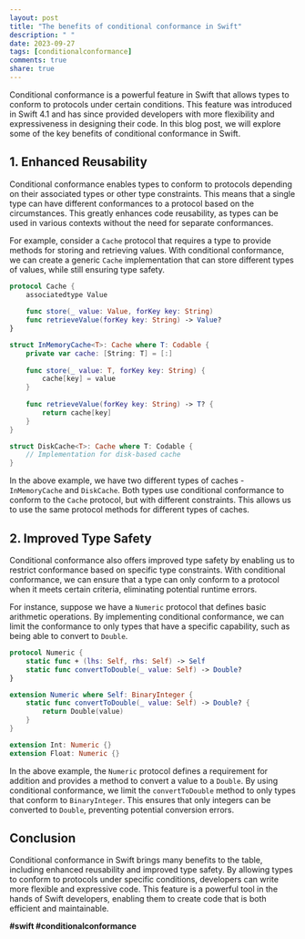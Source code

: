 ```yaml
---
layout: post
title: "The benefits of conditional conformance in Swift"
description: " "
date: 2023-09-27
tags: [conditionalconformance]
comments: true
share: true
---
```


Conditional conformance is a powerful feature in Swift that allows types to conform to protocols under certain conditions. This feature was introduced in Swift 4.1 and has since provided developers with more flexibility and expressiveness in designing their code. In this blog post, we will explore some of the key benefits of conditional conformance in Swift.

## 1. Enhanced Reusability

Conditional conformance enables types to conform to protocols depending on their associated types or other type constraints. This means that a single type can have different conformances to a protocol based on the circumstances. This greatly enhances code reusability, as types can be used in various contexts without the need for separate conformances.

For example, consider a `Cache` protocol that requires a type to provide methods for storing and retrieving values. With conditional conformance, we can create a generic `Cache` implementation that can store different types of values, while still ensuring type safety.

```swift
protocol Cache {
    associatedtype Value
    
    func store(_ value: Value, forKey key: String)
    func retrieveValue(forKey key: String) -> Value?
}

struct InMemoryCache<T>: Cache where T: Codable {
    private var cache: [String: T] = [:]
    
    func store(_ value: T, forKey key: String) {
        cache[key] = value
    }
    
    func retrieveValue(forKey key: String) -> T? {
        return cache[key]
    }
}

struct DiskCache<T>: Cache where T: Codable {
    // Implementation for disk-based cache
}
```

In the above example, we have two different types of caches - `InMemoryCache` and `DiskCache`. Both types use conditional conformance to conform to the `Cache` protocol, but with different constraints. This allows us to use the same protocol methods for different types of caches.

## 2. Improved Type Safety

Conditional conformance also offers improved type safety by enabling us to restrict conformance based on specific type constraints. With conditional conformance, we can ensure that a type can only conform to a protocol when it meets certain criteria, eliminating potential runtime errors.

For instance, suppose we have a `Numeric` protocol that defines basic arithmetic operations. By implementing conditional conformance, we can limit the conformance to only types that have a specific capability, such as being able to convert to `Double`.

```swift
protocol Numeric {
    static func + (lhs: Self, rhs: Self) -> Self
    static func convertToDouble(_ value: Self) -> Double?
}

extension Numeric where Self: BinaryInteger {
    static func convertToDouble(_ value: Self) -> Double? {
        return Double(value)
    }
}

extension Int: Numeric {}
extension Float: Numeric {}
```

In the above example, the `Numeric` protocol defines a requirement for addition and provides a method to convert a value to a `Double`. By using conditional conformance, we limit the `convertToDouble` method to only types that conform to `BinaryInteger`. This ensures that only integers can be converted to `Double`, preventing potential conversion errors.

## Conclusion

Conditional conformance in Swift brings many benefits to the table, including enhanced reusability and improved type safety. By allowing types to conform to protocols under specific conditions, developers can write more flexible and expressive code. This feature is a powerful tool in the hands of Swift developers, enabling them to create code that is both efficient and maintainable.

**#swift #conditionalconformance**